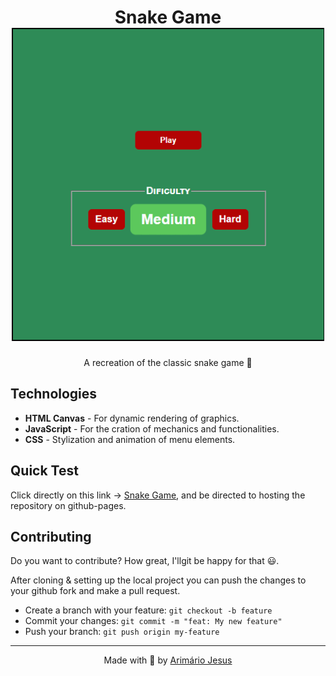 <h1 align="center">
    Snake Game
    <br>
    <img src="./img/menu.gif" width="500px">
</h1>

<p align="center">A recreation of the classic snake game 🐍</p>

## Technologies
- **HTML Canvas** - For dynamic rendering of graphics.
- **JavaScript** - For the cration of mechanics and functionalities.
- **CSS** - Stylization and animation of menu elements.

## Quick Test
Click directly on this link → [Snake Game](https://arimariojesus.github.io/Snake-Game/), and be directed to hosting the repository on github-pages.

## Contributing
Do you want to contribute? How great, I'llgit  be happy for that 😃.

After cloning & setting up the local project you can push the changes to your github fork and make a pull request.

- Create a branch with your feature: `git checkout -b feature`
- Commit your changes: `git commit -m "feat: My new feature"`
- Push your branch: `git push origin my-feature`

---
<p align="center">Made with 💚 by <a href="https://www.linkedin.com/in/arimario-jesus">Arimário Jesus</a></p>
